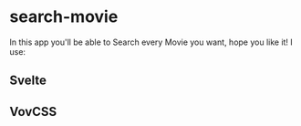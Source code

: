 # search-movie

In this app you'll be able to Search every Movie you want, hope you like it!
I use: 
## Svelte
## VovCSS
